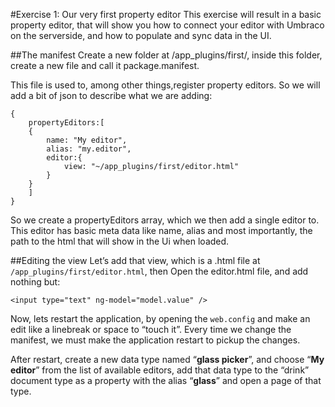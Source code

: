 #Exercise 1: Our very first property editor
This exercise will result in a basic property editor, that will show you how to connect your editor with Umbraco on the serverside, and how to populate and sync data in the UI. 

##The manifest
Create a new folder at /app_plugins/first/, inside this folder, create a new file and call it package.manifest.

This file is used to, among other things,register property editors. So we will add a bit of json to describe what we are adding:

	{
		propertyEditors:[
		{
			name: "My editor",
			alias: "my.editor",
			editor:{
				view: "~/app_plugins/first/editor.html"
			}	
		}
		]
	}


So we create a propertyEditors array, which we then add a single editor to. This editor has basic meta data like name, alias and most importantly, the path to the html that will show in the Ui when loaded. 

##Editing the view
Let’s add that view, which is a .html file at `/app_plugins/first/editor.html`, then Open the editor.html file, and add nothing but:

	<input type="text" ng-model="model.value" /> 

Now, lets restart the application, by opening the `web.config` and make an edit like a linebreak or space to “touch it”. Every time we change the manifest, we must make the application restart to pickup the changes. 

After restart, create a new data type named “**glass picker**”, and choose “**My editor**” from the list of available editors, add that data type to the “drink” document type as a property with the alias “**glass**” and open a page of that type.